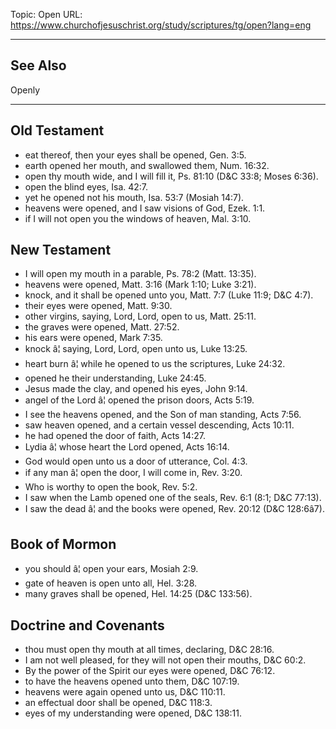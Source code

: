 Topic: Open
URL: https://www.churchofjesuschrist.org/study/scriptures/tg/open?lang=eng

---

## See Also

Openly

---

## Old Testament

- eat thereof, then your eyes shall be opened, Gen. 3:5.
- earth opened her mouth, and swallowed them, Num. 16:32.
- open thy mouth wide, and I will fill it, Ps. 81:10 (D&C 33:8; Moses 6:36).
- open the blind eyes, Isa. 42:7.
- yet he opened not his mouth, Isa. 53:7 (Mosiah 14:7).
- heavens were opened, and I saw visions of God, Ezek. 1:1.
- if I will not open you the windows of heaven, Mal. 3:10.

## New Testament

- I will open my mouth in a parable, Ps. 78:2 (Matt. 13:35).
- heavens were opened, Matt. 3:16 (Mark 1:10; Luke 3:21).
- knock, and it shall be opened unto you, Matt. 7:7 (Luke 11:9; D&C 4:7).
- their eyes were opened, Matt. 9:30.
- other virgins, saying, Lord, Lord, open to us, Matt. 25:11.
- the graves were opened, Matt. 27:52.
- his ears were opened, Mark 7:35.
- knock â¦ saying, Lord, Lord, open unto us, Luke 13:25.
- heart burn â¦ while he opened to us the scriptures, Luke 24:32.
- opened he their understanding, Luke 24:45.
- Jesus made the clay, and opened his eyes, John 9:14.
- angel of the Lord â¦ opened the prison doors, Acts 5:19.
- I see the heavens opened, and the Son of man standing, Acts 7:56.
- saw heaven opened, and a certain vessel descending, Acts 10:11.
- he had opened the door of faith, Acts 14:27.
- Lydia â¦ whose heart the Lord opened, Acts 16:14.
- God would open unto us a door of utterance, Col. 4:3.
- if any man â¦ open the door, I will come in, Rev. 3:20.
- Who is worthy to open the book, Rev. 5:2.
- I saw when the Lamb opened one of the seals, Rev. 6:1 (8:1; D&C 77:13).
- I saw the dead â¦ and the books were opened, Rev. 20:12 (D&C 128:6â7).

## Book of Mormon

- you should â¦ open your ears, Mosiah 2:9.
- gate of heaven is open unto all, Hel. 3:28.
- many graves shall be opened, Hel. 14:25 (D&C 133:56).

## Doctrine and Covenants

- thou must open thy mouth at all times, declaring, D&C 28:16.
- I am not well pleased, for they will not open their mouths, D&C 60:2.
- By the power of the Spirit our eyes were opened, D&C 76:12.
- to have the heavens opened unto them, D&C 107:19.
- heavens were again opened unto us, D&C 110:11.
- an effectual door shall be opened, D&C 118:3.
- eyes of my understanding were opened, D&C 138:11.

